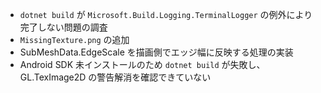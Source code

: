 * `dotnet build` が `Microsoft.Build.Logging.TerminalLogger` の例外により完了しない問題の調査
* `MissingTexture.png` の追加
* SubMeshData.EdgeScale を描画側でエッジ幅に反映する処理の実装
* Android SDK 未インストールのため `dotnet build` が失敗し、GL.TexImage2D の警告解消を確認できていない
